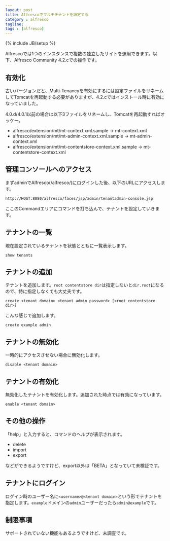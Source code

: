 ```yaml
---
layout: post
title: Alfrescoでマルチテナントを設定する
category : alfresco
tagline: 
tags : [alfresco]
---
```

{% include JB/setup %}

Alfrescoでは1つのインスタンスで複数の独立したサイトを運用できます。以下、Alfresco Community 4.2.cでの操作です。

## 有効化

古いバージョンだと、Multi-Tenancyを有効にするには設定ファイルをリネームしてTomcatを再起動する必要がありますが、4.2.cではインストール時に有効になっていました。

4.0.d/4.0.1以前の場合は以下3ファイルをリネームし、Tomcatを再起動すればオッケー。

- alfresco/extension/mt/mt-context.xml.sample → mt-context.xml
- alfresco/extension/mt/mt-admin-context.xml.sample → mt-admin-context.xml
- alfresco/extension/mt/mt-contentstore-context.xml.sample → mt-contentstore-context.xml

## 管理コンソールへのアクセス

まずadminでAlfresco(/alfresco/)にログインした後、以下のURLにアクセスします。

	http://HOST:8080/alfresco/faces/jsp/admin/tenantadmin-console.jsp

ここのCommandエリアにコマンドを打ち込んで、テナントを設定していきます。

## テナントの一覧

現在設定されているテナントを状態とともに一覧表示します。

	show tenants


## テナントの追加

テナントを追加します。`root contentstore dir`は指定しないと`dir.root`になるので、特に指定しなくても大丈夫です。

	create <tenant domain> <tenant admin password> [<root contentstore dir>]


こんな感じで追加します。

	create example admin

## テナントの無効化

一時的にアクセスさせない場合に無効化します。

	disable <tenant domain>

## テナントの有効化

無効化したテナントを有効化します。追加された時点では有効になっています。

	enable <tenant domain>

## その他の操作

「help」と入力すると、コマンドのヘルプが表示されます。

- delete
- import
- export

などができるようですけど、export以外は「BETA」となっていて未検証です。

## テナントにログイン

ログイン時のユーザー名に`<username>@<tenant domain>`という形でテナントを指定します。`example`ドメインの`admin`ユーザーだったら`admin@example`です。

## 制限事項

サポートされていない機能もあるようですけど、未調査です。